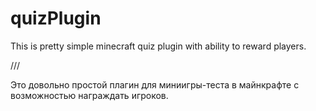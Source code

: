 # quizPlugin
This is pretty simple minecraft quiz plugin with ability to reward players.

///

Это довольно простой плагин для миниигры-теста в майнкрафте с возможностью награждать игроков.
